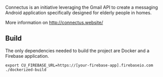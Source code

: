 Connectus is an initiative leveraging the Gmail API to create a messaging Android application specifically designed for elderly people in homes.

More information on http://connectus.website/

## Build

The only dependencies needed to build the project are Docker and a Firebase application.

    export CU_FIREBASE_URL=https://[your-firebase-app].firebaseio.com
    ./dockerized-build
